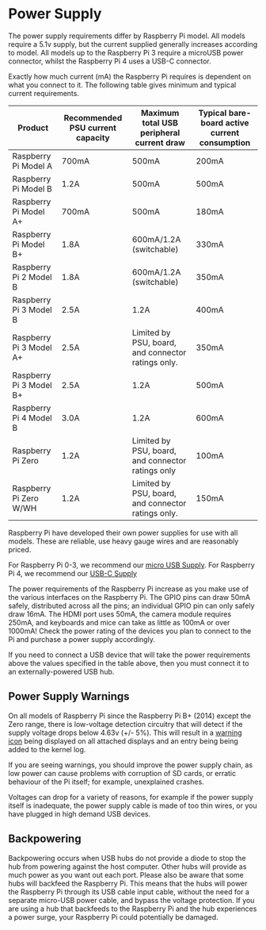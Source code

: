 # Power Supply

The power supply requirements differ by Raspberry Pi model. All models require a 5.1v supply, but the current supplied generally increases according to model. All models up to the Raspberry Pi 3 require a microUSB power connector, whilst the Raspberry Pi 4 uses a USB-C connector.

Exactly how much current (mA) the Raspberry Pi requires is dependent on what you connect to it. The following table gives minimum and typical current requirements. 

| Product | Recommended PSU current capacity | Maximum total USB peripheral current draw | Typical bare-board active current consumption |
|-|-|-|-|
|Raspberry Pi Model A | 700mA | 500mA | 200mA |
| Raspberry Pi Model B |1.2A | 500mA | 500mA |
| Raspberry Pi Model A+ | 700mA | 500mA | 180mA
| Raspberry Pi Model B+ | 1.8A | 600mA/1.2A (switchable)| 330mA |
| Raspberry Pi 2 Model B | 1.8A | 600mA/1.2A (switchable) | 350mA |
| Raspberry Pi 3 Model B | 2.5A | 1.2A | 400mA |
| Raspberry Pi 3 Model A+ | 2.5A | Limited by PSU, board, and connector ratings only. | 350mA |
| Raspberry Pi 3 Model B+ | 2.5A | 1.2A | 500mA |
| Raspberry Pi 4 Model B | 3.0A | 1.2A | 600mA |
| Raspberry Pi Zero | 1.2A | Limited by PSU, board, and connector ratings only | 100mA |
| Raspberry Pi Zero W/WH | 1.2A | Limited by PSU, board, and connector ratings only.| 150mA |

Raspberry Pi have developed their own power supplies for use with all models. These are reliable, use heavy gauge wires and are reasonably priced. 

For Raspberry Pi 0-3, we recommend our [micro USB Supply](https://www.raspberrypi.org/products/raspberry-pi-universal-power-supply/). For Raspberry Pi 4, we recommend our [USB-C Supply](https://www.raspberrypi.org/products/type-c-power-supply/)

The power requirements of the Raspberry Pi increase as you make use of the various interfaces on the Raspberry Pi. The GPIO pins can draw 50mA safely, distributed across all the pins; an individual GPIO pin can only safely draw 16mA. The HDMI port uses 50mA, the camera module requires 250mA, and keyboards and mice can take as little as 100mA or over 1000mA! Check the power rating of the devices you plan to connect to the Pi and purchase a power supply accordingly.

If you need to connect a USB device that will take the power requirements above the values specified in the table above, then you must connect it to an externally-powered USB hub.

## Power Supply Warnings

On all models of Raspberry Pi since the Raspberry Pi B+ (2014) except the Zero range, there is low-voltage detection circuitry that will detect if the supply voltage drops below 4.63v (+/- 5%). This will result in a [warning icon](../../../configuration/warning-icons.md) being displayed on all attached displays and an entry being being added to the kernel log.

If you are seeing warnings, you should improve the power supply chain, as low power can cause problems with corruption of SD cards, or erratic behaviour of the Pi itself; for example, unexplained crashes. 

Voltages can drop for a variety of reasons, for example if the power supply itself is inadequate, the power supply cable is made of too thin wires, or you have plugged in high demand USB devices. 

## Backpowering

Backpowering occurs when USB hubs do not provide a diode to stop the hub from powering against the host computer. Other hubs will provide as much power as you want out each port. Please also be aware that some hubs will backfeed the Raspberry Pi. This means that the hubs will power the Raspberry Pi through its USB cable input cable, without the need for a separate micro-USB power cable, and bypass the voltage protection. If you are using a hub that backfeeds to the Raspberry Pi and the hub experiences a power surge, your Raspberry Pi could potentially be damaged.
